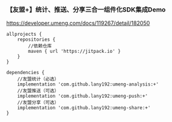 ### 【友盟+】统计、推送、分享三合一组件化SDK集成Demo

https://developer.umeng.com/docs/119267/detail/182050


	allprojects {
		repositories {
			//依赖仓库
			maven { url 'https://jitpack.io' }
		}
	}
	
    dependencies {
        //友盟统计（必选）
        implementation 'com.github.lany192:umeng-analysis:+'
        //友盟推送（可选）
        implementation 'com.github.lany192:umeng-push:+'
        //友盟分享（可选）
        implementation 'com.github.lany192:umeng-share:+'
    }

